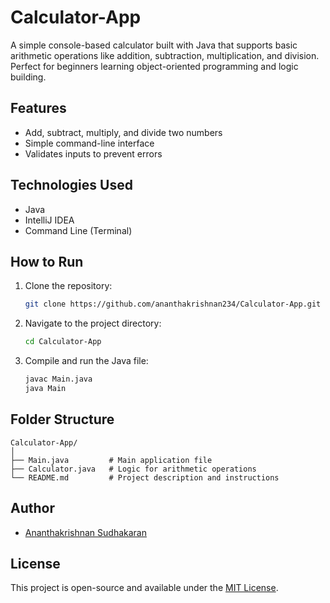 # Calculator-App 

A simple console-based calculator built with Java that supports basic arithmetic operations like addition, subtraction, multiplication, and division. Perfect for beginners learning object-oriented programming and logic building.

## Features 

- Add, subtract, multiply, and divide two numbers
- Simple command-line interface
- Validates inputs to prevent errors

## Technologies Used 

- Java
- IntelliJ IDEA 
- Command Line (Terminal)

## How to Run 

1. Clone the repository:
   ```bash
   git clone https://github.com/ananthakrishnan234/Calculator-App.git
   ```
2. Navigate to the project directory:
   ```bash
   cd Calculator-App
   ```
3. Compile and run the Java file:
   ```bash
   javac Main.java
   java Main
   ```

## Folder Structure 

```
Calculator-App/
│
├── Main.java         # Main application file
├── Calculator.java   # Logic for arithmetic operations
└── README.md         # Project description and instructions
```


## Author 

- [Ananthakrishnan Sudhakaran](https://github.com/ananthakrishnan234)

## License 

This project is open-source and available under the [MIT License](LICENSE).

